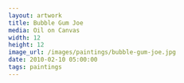 ```yaml
---
layout: artwork
title: Bubble Gum Joe
media: Oil on Canvas
width: 12
height: 12
image_url: /images/paintings/bubble-gum-joe.jpg
date: 2010-02-10 05:00:00
tags: paintings
---
```

